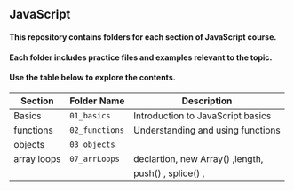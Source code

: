 
## JavaScript 
#### This repository contains folders for each section of JavaScript course.
#### Each folder includes practice files and examples relevant to the topic.
#### Use the table below to explore the contents.

| Section          | Folder Name       | Description                     |
|------------------|-------------------|---------------------------------|
| Basics           | `01_basics`      | Introduction to JavaScript basics |
| functions        | `02_functions`   |	Understanding and using functions |
| objects          |  `03_objects`    |                                   |
| array loops      |  `07_arrLoops `  | declartion, new Array() ,length,  |
|                   |                  |  push() ,  splice() ,       |
